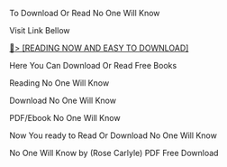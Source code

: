 To Download Or Read No One Will Know

Visit Link Bellow

<a href="https://uk.ebookarea.xyz/?book=199532004-no-one-will-know">📖&gt; [READING NOW AND EASY TO DOWNLOAD]</a>

Here You Can Download Or Read Free Books

Reading No One Will Know

Download No One Will Know

PDF/Ebook No One Will Know

Now You ready to Read Or Download No One Will Know

No One Will Know by (Rose Carlyle) PDF Free Download
